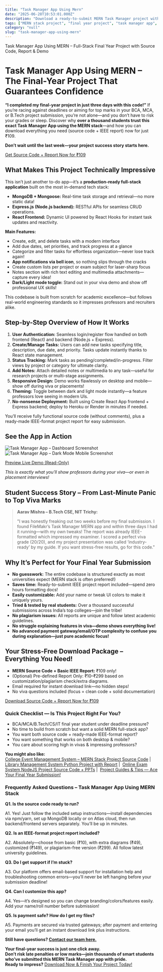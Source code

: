 ```yaml
---
title: "Task Manager App Using Mern"
date: "2025-06-28T10:53:01.000Z"
description: "Download a ready-to-submit MERN Task Manager project with IEEE report. Perfect for BCA, MCA, B.Tech final-year students. Finish fast & score high!"
tags: ["MERN stack project", "final year project", "task manager app", "MERN source code", "IEEE report", "BCA final year project", "MCA final year project", "B.Tech final year project", "React project", "Node.js project"]
category: "null"
slug: "task-manager-app-using-mern"
---
```


Task Manager App Using MERN – Full-Stack Final Year Project with Source Code, Report & Demo

Task Manager App Using MERN – The Final-Year Project That Guarantees Confidence
===============================================================================

**“I completed my final-year project in just three days with this code!”** If you’re racing against deadlines or aiming for top marks in your BCA, MCA, or B.Tech project submission, you’re not alone—and you don’t have to risk your grades or sleep. Discover why **over a thousand students trust this exact Task Manager App using the MERN stack**—and how you can download everything you need (source code + IEEE report) now for just ₹109.

**Don’t wait until the last week—your project success story starts here.**

[Get Source Code + Report Now for ₹109](#download)

What Makes This Project Technically Impressive
----------------------------------------------

This isn’t just another to-do app—it’s a **production-ready full-stack application** built on the most in-demand tech stack:

*   **MongoDB + Mongoose:** Real-time task storage and retrieval—no more static data!
*   **Express.js (Node.js backend):** RESTful APIs for seamless CRUD operations.
*   **React Frontend:** Dynamic UI powered by React Hooks for instant task updates and reactivity.

**Main Features:**

*   Create, edit, and delete tasks with a modern interface
*   Add due dates, set priorities, and track progress at a glance
*   Categorize and filter tasks for effortless organization—never lose track again!
*   **App notifications via bell icon**, so nothing slips through the cracks
*   Create custom lists per project or exam subject for laser-sharp focus
*   Notes section with rich text editing and multimedia attachments—capture every idea!
*   **Dark/Light mode toggle:** Stand out in your viva demo and show off professional UX skills!

This codebase is built from scratch for academic excellence—but follows real-world engineering standards so it impresses professors and recruiters alike.

Step-by-Step Overview of How It Works
-------------------------------------

1.  **User Authentication:** Seamless login/register flow handled on both frontend (React) and backend (Node.js + Express).
2.  **Create/Manage Tasks:** Users can add new tasks specifying title, description, due date, and priority. Tasks update instantly thanks to React state management.
3.  **Status Tracking:** Mark tasks as pending/completed/in-progress. Filter views by project or category for ultimate clarity.
4.  **Add Notes:** Attach detailed notes or multimedia to any task—useful for research projects or multi-stage assignments.
5.  **Responsive Design:** Demo works flawlessly on desktop and mobile—show off during viva or placements!
6.  **Theming:** Toggle between dark and light mode instantly—a feature professors love seeing in modern UIs.
7.  **No-nonsense Deployment:** Built using Create React App frontend + Express backend; deploy to Heroku or Render in minutes if needed.

You’ll receive fully functional source code (without comments), plus a ready-made IEEE-format project report for easy submission.

See the App in Action
---------------------

![Task Manager App – Dashboard Screenshot](http://res.cloudinary.com/dggf8vl9p/image/upload/v1708276392/tzkdu65hdiute24snw5z.avif) ![Task Manager App – Dark Mode Mobile Screenshot](http://res.cloudinary.com/dggf8vl9p/image/upload/v1708276392/tqsplmpjrkto7wokdopq.avif)

[Preview Live Demo (Read-Only)](https://www.filemakr.com/task-manager-app-using-mern/source-code)

_This is exactly what you’ll show professors during your viva—or even in placement interviews!_

Student Success Story – From Last-Minute Panic to Top Viva Marks
----------------------------------------------------------------

> **Aarav Mishra – B.Tech CSE, NIT Trichy:**
> 
> "I was honestly freaking out two weeks before my final submission. I found FileMakr’s Task Manager MERN app and within three days I had it running—with my own tweaks! The report was already IEEE-formatted which impressed my examiner. I scored a perfect viva grade (20/20), and my project presentation was called ‘industry-ready’ by my guide. If you want stress-free results, go for this code."

Why It’s Perfect for Your Final Year Submission
-----------------------------------------------

*   **No guesswork:** The entire codebase is structured exactly as most universities expect (MERN stack is often preferred!)
*   **Saves time:** Ready-to-submit IEEE project report included—spend zero hours formatting docs!
*   **Easily customizable:** Add your name or tweak UI colors to make it uniquely yours.
*   **Tried & tested by real students:** Over a thousand successful submissions across India’s top colleges—join the tribe!
*   **No plagiarism issues:** All reports are unique and follow latest academic guidelines.
*   **No struggle explaining features in viva—demo shows everything live!**
*   **No advanced payment gateway/email/OTP complexity to confuse you during explanation—just pure academic focus!**

Your Stress-Free Download Package – Everything You Need!
--------------------------------------------------------

*   **MERN Source Code + Basic IEEE Report:** ₹109 only!
*   (Optional) Pre-defined Report Only: ₹10–₹299 based on customization/plagiarism check/extra diagrams.
*   Email required for instant download link—no hidden steps!
*   No viva questions included (focus = clean code + solid documentation)

[Download Source Code + Report Now for ₹109](https://www.filemakr.com/task-manager-app-using-mern/source-code)

### Quick Checklist — Is This Project Right For You?

*   BCA/MCA/B.Tech/CS/IT final year student under deadline pressure?
*   No time to build from scratch but want a solid MERN full-stack app?
*   You want both source code + ready-made IEEE-format report?
*   You want something that works on both desktop & mobile?
*   You care about scoring high in vivas & impressing professors?

**You might also like:**  
[College Event Management System – MERN Stack Project Source Code](/college-event-management-system-mern) |  [Library Management System Python Project with Report](/library-management-system-python) |  [Online Exam System NodeJS Project Source Code + PPTs](/online-exam-system-nodejs) |  [Project Guides & Tips — Ace Your Final Year Submission!](/project-guides-and-tips)

### Frequently Asked Questions – Task Manager App Using MERN Stack

**Q1. Is the source code ready to run?**

A1. Yes! Just follow the included setup instructions—install dependencies via npm/yarn, set up MongoDB locally or on Atlas cloud, then run backend/frontend servers separately. You’ll be up in minutes.

**Q2. Is an IEEE-format project report included?**

A2. Absolutely—choose from basic (₹10), with extra diagrams (₹49), customized (₹149), or plagiarism-free version (₹299). All follow latest university guidelines.

**Q3. Do I get support if I’m stuck?**

A3. Our platform offers email-based support for installation help and troubleshooting common errors—you’ll never be left hanging before your submission deadline!

**Q4. Can I customize this app?**

A4. Yes—it’s designed so you can change branding/colors/features easily. Add your name/roll number before submission!

**Q5. Is payment safe? How do I get my files?**

A5. Payments are secured via trusted gateways; after payment and entering your email you’ll get an instant download link plus instructions.

**Still have questions? [Contact our team here.](/contact-us)**

**Your final-year success is just one click away.  
Don’t risk late penalties or low marks—join thousands of smart students who’ve submitted this MERN Task Manager app with pride.  
Ready to impress?** [Download Now & Finish Your Project Today!](#download)
